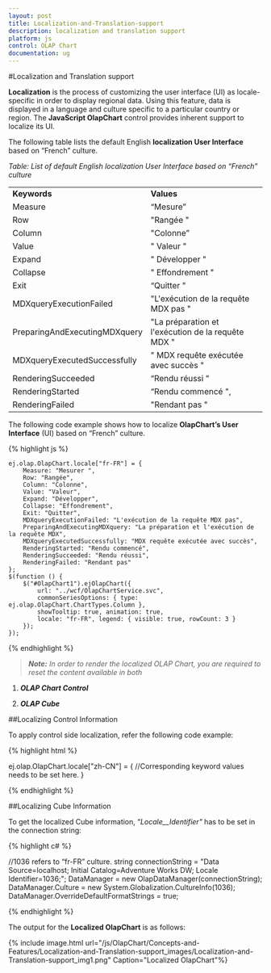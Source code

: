 ```yaml
---
layout: post
title: Localization-and-Translation-support
description: localization and translation support
platform: js
control: OLAP Chart
documentation: ug
---
```


#Localization and Translation support

**Localization** is the process of customizing the user interface (UI) as locale-specific in order to display regional data. Using this feature, data is displayed in a language and culture specific to a particular country or region. The **JavaScript OlapChart** control provides inherent support to localize its UI.

The following table lists the default English **localization User Interface** based on “French” culture.

*Table: List of default English localization User Interface based on “French” culture*

<table>
<tr>
<td>
<b>Keywords</b></td><td>
<b>Values</b></td></tr>
<tr>
<td>
Measure</td><td>
“Mesure”</td></tr>
<tr>
<td>
Row</td><td>
"Rangée "</td></tr>
<tr>
<td>
Column</td><td>
"Colonne”</td></tr>
<tr>
<td>
Value</td><td>
" Valeur "</td></tr>
<tr>
<td>
Expand</td><td>
" Développer "</td></tr>
<tr>
<td>
Collapse</td><td>
" Effondrement "</td></tr>
<tr>
<td>
Exit</td><td>
“Quitter "</td></tr>
<tr>
<td>
MDXqueryExecutionFailed</td><td>
"L'exécution de la requête MDX pas "</td></tr>
<tr>
<td>
PreparingAndExecutingMDXquery</td><td>
"La préparation et l'exécution de la requête MDX "</td></tr>
<tr>
<td>
MDXqueryExecutedSuccessfully</td><td>
" MDX requête exécutée avec succès "</td></tr>
<tr>
<td>
RenderingSucceeded</td><td>
“Rendu réussi "</td></tr>
<tr>
<td>
RenderingStarted</td><td>
“Rendu commencé ",</td></tr>
<tr>
<td>
RenderingFailed</td><td>
"Rendant pas "</td></tr>
</table>

The following code example shows how to localize **OlapChart’s User Interface** (UI) based on “French” culture.

{% highlight js %}
 
    ej.olap.OlapChart.locale["fr-FR"] = {
        Measure: "Mesurer ",
        Row: "Rangée",
        Column: "Colonne",
        Value: "Valeur",
        Expand: "Développer",
        Collapse: "Effondrement",
        Exit: "Quitter",
        MDXqueryExecutionFailed: "L'exécution de la requête MDX pas",
        PreparingAndExecutingMDXquery: "La préparation et l'exécution de la requête MDX",
        MDXqueryExecutedSuccessfully: "MDX requête exécutée avec succès",
        RenderingStarted: "Rendu commencé",
        RenderingSucceeded: "Rendu réussi",
        RenderingFailed: "Rendant pas"
    };
    $(function () {
        $("#OlapChart1").ejOlapChart({
            url: "../wcf/OlapChartService.svc",
            commonSeriesOptions: { type: ej.olap.OlapChart.ChartTypes.Column },
            showTooltip: true, animation: true,
            locale: "fr-FR", legend: { visible: true, rowCount: 3 }
        });
    });

{% endhighlight %}

> _**Note:** In order to render the localized OLAP Chart, you are required to reset the content available in both_

   1. _**OLAP Chart Control**_

   2. _**OLAP Cube**_

##Localizing Control Information

To apply control side localization, refer the following code example:

{% highlight html %}

ej.olap.OlapChart.locale["zh-CN"] = {
//Corresponding keyword values needs to be set here.
}


{% endhighlight %}

##Localizing Cube Information

To get the localized Cube information, “_Locale__Identifier"_ has to be set in the connection string:

{% highlight c# %}

//1036 refers to “fr-FR” culture.
string connectionString = "Data Source=localhost; Initial Catalog=Adventure Works DW; Locale Identifier=1036;";
DataManager = new OlapDataManager(connectionString);
DataManager.Culture = new System.Globalization.CultureInfo(1036);
DataManager.OverrideDefaultFormatStrings = true;


{% endhighlight %}

The output for the **Localized OlapChart** is as follows:

{% include image.html url="/js/OlapChart/Concepts-and-Features/Localization-and-Translation-support_images/Localization-and-Translation-support_img1.png" Caption="Localized OlapChart"%}

